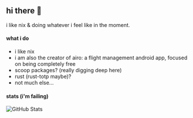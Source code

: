 ## hi there 👋

i like nix & doing whatever i feel like in the moment.

#### what i do
- i like nix
- i am also the creator of airo: a flight management android app, focused on being completely free
- scoop packages? (really digging deep here)
- rust (rust-totp maybe)?
- not much else... 

#### stats (i'm failing)

![GitHub Stats](https://github-readme-stats.vercel.app/api?username=tuxy&show_icons=true)
